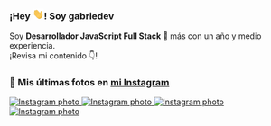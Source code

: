 <h3>¡Hey <img src="https://raw.githubusercontent.com/ABSphreak/ABSphreak/master/gifs/Hi.gif" width="20px" decondig="async">! Soy gabriedev</h3>

<p>Soy <strong>Desarrollador JavaScript Full Stack 🚀</strong> más con un año y medio experiencia.<br />¡Revisa mi contenido 👇!</p>

### 📸 Mis últimas fotos en [mi Instagram](https://instagram.com/gabrie.dev)


<a href='https://instagram.com/p/CtruQitPJU1' target='_blank'>
  <img width='20%' src='https://instagram.fkiv8-1.fna.fbcdn.net/v/t51.2885-15/354557634_595647665883083_2498794285121939883_n.jpg?stp=dst-jpg_e15_fr_s1080x1080&_nc_ht=instagram.fkiv8-1.fna.fbcdn.net&_nc_cat=111&_nc_ohc=6zHcsdahse8AX8dYAtO&edm=APU89FABAAAA&ccb=7-5&oh=00_AfBoYiEx0ZDOdKEVEr68VSKuy8uWXv20GDYidnOBWEUcIw&oe=64B8C263&_nc_sid=bc0c2c' alt='Instagram photo' />
</a>
<a href='https://instagram.com/p/CtrtZEhvfjK' target='_blank'>
  <img width='20%' src='https://instagram.fkiv8-1.fna.fbcdn.net/v/t51.2885-15/354566352_1280061536273536_3184760590463359796_n.jpg?stp=dst-jpg_e15&_nc_ht=instagram.fkiv8-1.fna.fbcdn.net&_nc_cat=104&_nc_ohc=S5GtBNAiWIEAX8lrilL&edm=APU89FABAAAA&ccb=7-5&oh=00_AfB3RBjejy5r1udykMUMfU-ufyhF1X80DwMVa4eEruYGcQ&oe=64B8275C&_nc_sid=bc0c2c' alt='Instagram photo' />
</a>
<a href='https://instagram.com/p/CtDUXiGIwfW' target='_blank'>
  <img width='20%' src='https://instagram.fkiv8-1.fna.fbcdn.net/v/t51.2885-15/350888316_2281662725376540_4082540287140756007_n.jpg?stp=dst-jpg_e15&_nc_ht=instagram.fkiv8-1.fna.fbcdn.net&_nc_cat=100&_nc_ohc=AXQz1f-4k6wAX9hewEg&edm=APU89FABAAAA&ccb=7-5&oh=00_AfD5M05wiWXqn4mlzK-yYIiS7IcR443KplHuAY0GbR15cA&oe=64B8E798&_nc_sid=bc0c2c' alt='Instagram photo' />
</a>
<a href='https://instagram.com/p/CoTfm_INWyt' target='_blank'>
  <img width='20%' src='https://instagram.fkiv8-1.fna.fbcdn.net/v/t51.2885-15/321050480_935030397667260_4356312353538439528_n.jpg?stp=dst-jpg_e15&_nc_ht=instagram.fkiv8-1.fna.fbcdn.net&_nc_cat=100&_nc_ohc=WbyPAjpbI18AX8U0Jjk&edm=APU89FABAAAA&ccb=7-5&oh=00_AfDD7tJ0rCNgYFrQ1FowRBGDPzGEc_VFJyLs5ts0hlHa7Q&oe=64B8A9D7&_nc_sid=bc0c2c' alt='Instagram photo' />
</a>
